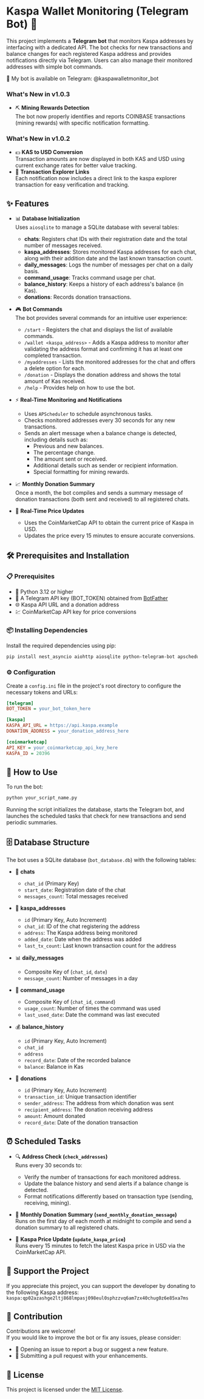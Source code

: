 # Kaspa Wallet Monitoring (Telegram Bot) 🤖

This project implements a **Telegram bot** that monitors Kaspa addresses by interfacing with a dedicated API. The bot checks for new transactions and balance changes for each registered Kaspa address and provides notifications directly via Telegram. Users can also manage their monitored addresses with simple bot commands.

🔗 My bot is available on Telegram: @kaspawalletmonitor_bot

### What's New in v1.0.3
- ⛏️ **Mining Rewards Detection**  
  The bot now properly identifies and reports COINBASE transactions (mining rewards) with specific notification formatting.

### What's New in v1.0.2
- 💵 **KAS to USD Conversion**  
  Transaction amounts are now displayed in both KAS and USD using current exchange rates for better value tracking.
- 🔗 **Transaction Explorer Links**  
  Each notification now includes a direct link to the kaspa explorer transaction for easy verification and tracking.

## ✨ Features

- 📊 **Database Initialization**  
  Uses `aiosqlite` to manage a SQLite database with several tables:
  - **chats**: Registers chat IDs with their registration date and the total number of messages received.
  - **kaspa_addresses**: Stores monitored Kaspa addresses for each chat, along with their addition date and the last known transaction count.
  - **daily_messages**: Logs the number of messages per chat on a daily basis.
  - **command_usage**: Tracks command usage per chat.
  - **balance_history**: Keeps a history of each address's balance (in Kas).
  - **donations**: Records donation transactions.

- 🎮 **Bot Commands**  
  The bot provides several commands for an intuitive user experience:
  - `/start` - Registers the chat and displays the list of available commands.
  - `/wallet <kaspa_address>` - Adds a Kaspa address to monitor after validating the address format and confirming it has at least one completed transaction.
  - `/myaddresses` - Lists the monitored addresses for the chat and offers a delete option for each.
  - `/donation` - Displays the donation address and shows the total amount of Kas received.
  - `/help` - Provides help on how to use the bot.

- ⚡ **Real-Time Monitoring and Notifications**  
  - Uses `APScheduler` to schedule asynchronous tasks.
  - Checks monitored addresses every 30 seconds for any new transactions.
  - Sends an alert message when a balance change is detected, including details such as:
    - Previous and new balances.
    - The percentage change.
    - The amount sent or received.
    - Additional details such as sender or recipient information.
    - Special formatting for mining rewards.

- 📈 **Monthly Donation Summary**  
  Once a month, the bot compiles and sends a summary message of donation transactions (both sent and received) to all registered chats.

- 💱 **Real-Time Price Updates**
  - Uses the CoinMarketCap API to obtain the current price of Kaspa in USD.
  - Updates the price every 15 minutes to ensure accurate conversions.

## 🛠️ Prerequisites and Installation

### 📋 Prerequisites

- 🐍 Python 3.12 or higher
- 🔑 A Telegram API key (BOT_TOKEN) obtained from [BotFather](https://core.telegram.org/bots#botfather)
- 🌐 Kaspa API URL and a donation address
- 💹 CoinMarketCap API key for price conversions

### 📦 Installing Dependencies

Install the required dependencies using pip:

```bash
pip install nest_asyncio aiohttp aiosqlite python-telegram-bot apscheduler
```

### ⚙️ Configuration

Create a `config.ini` file in the project's root directory to configure the necessary tokens and URLs:

```ini
[telegram]
BOT_TOKEN = your_bot_token_here

[kaspa]
KASPA_API_URL = https://api.kaspa.example
DONATION_ADDRESS = your_donation_address_here

[coinmarketcap]
API_KEY = your_coinmarketcap_api_key_here
KASPA_ID = 20396
```

## 📱 How to Use

To run the bot:

```bash
python your_script_name.py
```

Running the script initializes the database, starts the Telegram bot, and launches the scheduled tasks that check for new transactions and send periodic summaries.

## 🗄️ Database Structure

The bot uses a SQLite database (`bot_database.db`) with the following tables:

- 💬 **chats**  
  - `chat_id` (Primary Key)
  - `start_date`: Registration date of the chat
  - `messages_count`: Total messages received

- 📝 **kaspa_addresses**  
  - `id` (Primary Key, Auto Increment)
  - `chat_id`: ID of the chat registering the address
  - `address`: The Kaspa address being monitored
  - `added_date`: Date when the address was added
  - `last_tx_count`: Last known transaction count for the address

- 📊 **daily_messages**  
  - Composite Key of (`chat_id`, `date`)
  - `message_count`: Number of messages in a day

- 🎯 **command_usage**  
  - Composite Key of (`chat_id`, `command`)
  - `usage_count`: Number of times the command was used
  - `last_used_date`: Date the command was last executed

- 💰 **balance_history**  
  - `id` (Primary Key, Auto Increment)
  - `chat_id`
  - `address`
  - `record_date`: Date of the recorded balance
  - `balance`: Balance in Kas

- 🎁 **donations**  
  - `id` (Primary Key, Auto Increment)
  - `transaction_id`: Unique transaction identifier
  - `sender_address`: The address from which donation was sent
  - `recipient_address`: The donation receiving address
  - `amount`: Amount donated
  - `record_date`: Date of the donation transaction

## ⏰ Scheduled Tasks

- 🔍 **Address Check (`check_addresses`)**  
  Runs every 30 seconds to:
  - Verify the number of transactions for each monitored address.
  - Update the balance history and send alerts if a balance change is detected.
  - Format notifications differently based on transaction type (sending, receiving, mining).

- 📅 **Monthly Donation Summary (`send_monthly_donation_message`)**  
  Runs on the first day of each month at midnight to compile and send a donation summary to all registered chats.

- 💱 **Kaspa Price Update (`update_kaspa_price`)**  
  Runs every 15 minutes to fetch the latest Kaspa price in USD via the CoinMarketCap API.

## 💖 Support the Project

If you appreciate this project, you can support the developer by donating to the following Kaspa address:
`kaspa:qp02azashge2ltj868lmpasj098eul0sphzzvq6am7zx40chug0z6e85xa7ms`

## 🤝 Contribution

Contributions are welcome!  
If you would like to improve the bot or fix any issues, please consider:
- 🐛 Opening an issue to report a bug or suggest a new feature.
- 🚀 Submitting a pull request with your enhancements.

## 📄 License

This project is licensed under the [MIT License](LICENSE).
